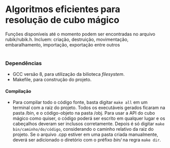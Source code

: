 # Algoritmos eficientes para resolução de cubo mágico
Funções disponíveis até o momento podem ser encontradas no arquivo rubik/rubik.h. Incluem: criação, destruição, movimentação, embaralhamento, importação, exportação entre outros
<br><br>

### Dependências
* GCC versão 8, para utilização da bilioteca *filesystem*.
* Makefile, para construção do projeto.

#### Compilação
* Para compilar todo o código fonte, basta digitar `make all` em um terminal com a raiz do projeto. Todos os executáveis gerados ficaram
na pasta /bin, e o código-objeto na pasta /obj. Para usar a API do cubo mágico como quiser, o código poderá ser escrito em qualquer lugar e
os cabeçalhos deveram ser inclusos corretamente. Depois é só digitar `make bin/caminho/do/código`, considerando o caminho relativo da raiz do projeto.
Se o arquivo .cpp estiver em uma pasta criada manualmente, deverá ser adicionado o diretório com o préfixo *bin/* na regra `make dir`.